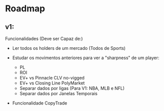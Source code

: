 # Roadmap

## v1:
Funcionalidades (Deve ser Capaz de:)
- Ler todos os holders de um mercado (Todos de Sports)
- Estudar os movimentos anteriores para ver a "sharpness" de um player:
    - PL
    - ROI
    - EV+ vs Pinnacle CLV no-vigged
    - EV+ vs Closing Line PolyMarket
    - Separar dados por ligas (Para V1: NBA, MLB e NFL)
    - Separar dados por Janelas Temporais

- Funcionalidade CopyTrade

